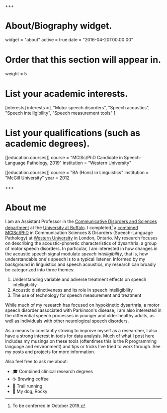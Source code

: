 +++
# About/Biography widget.
widget = "about"
active = true
date = "2016-04-20T00:00:00"

# Order that this section will appear in.
weight = 5

# List your academic interests.
[interests]
  interests = [
    "Motor speech disorders",
    "Speech acoustics",
    "Speech intelligibility",
    "Speech measurement tools"
  ]

# List your qualifications (such as academic degrees).
[[education.courses]]
  course = "MClSc/PhD Candidate in Speech-Language Pathology, 2019"
  institution = "Western University"

[[education.courses]]
  course = "BA (Hons) in Linguistics"
  institution = "McGill University"
  year = 2012
 
+++

# About me

I am an Assistant Professor in the [Communicative Disorders and Sciences department](https://arts-sciences.buffalo.edu/cds.html) at the [University at Buffalo](https://www.buffalo.edu/).
I completed[^1] a [combined MClSc/PhD](http://www.uwo.ca/fhs/csd/programs/combined.html) in Communication Sciences & Disorders (Speech-Language Pathology) at [Western University](http://uwo.ca/) in London, Ontario. My research focuses on describing the acoustic-phonetic characteristics of dysarthria, a group of motor speech disorders. In particular, I am interested in how changes in the acoustic speech signal modulate *speech intelligibility*, that is, how understandable one's speech is to a typical listener. Informed by my background in linguistics and speech acoustics, my research can broadly be categorized into three themes: 

1. Understanding variable and adverse treatment effects on speech intelligibility
2. Acoustic distinctiveness and its role in speech intelligibliity
3. The use of technology for speech measurement and treatment

While much of my research has focused on hypokinetic dysarthria, a motor speech disorder associated with Parkinson's disease, I am also interested in the differential speech processes in younger and older healthy adults, as well as individuals with other neurological speech disorders. 

As a means to constantly striving to improve myself as a researcher, I also have a strong interest in tools for data analysis. Much of what I post here includes my musings on these tools (oftentimes this is the R programming language and environment) and tips or tricks I've tried to work through. See my posts and projects for more information.

[^1]: To be conferred in October 2019.

Also feel free to ask me about:

- :mortar_board: Combined clinical research degrees
- :coffee: Brewing coffee
- :runner: Trail running
- :dog: My dog, Rocky